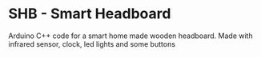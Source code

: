 # SHB - Smart Headboard

Arduino C++ code for a smart home made wooden headboard.
Made with infrared sensor, clock, led lights and some buttons
